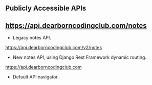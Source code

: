 ## Publicly Accessible APIs

## https://api.dearborncodingclub.com/notes
- Legacy notes API.


https://api.dearborncodingclub.com/v2/notes
- New notes API, using Django Rest Framework dynamic routing.

https://api.dearborncodingclub.com
- Default API navigator.